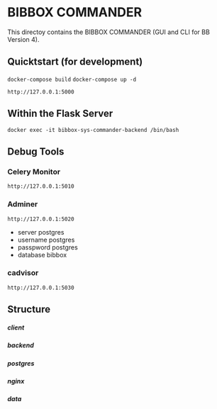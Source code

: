 # BIBBOX COMMANDER

This directoy contains the BIBBOX COMMANDER (GUI and CLI for BB Version 4). 

## Quicktstart (for development)

`docker-compose build`
`docker-compose up -d`

`http://127.0.0.1:5000`


## Within the Flask Server

`docker exec -it bibbox-sys-commander-backend /bin/bash`

## Debug Tools

### Celery Monitor 
`http://127.0.0.1:5010`

### Adminer   
`http://127.0.0.1:5020`
* server postgres
* username postgres
* passpword postgres
* database bibbox

### cadvisor
`http://127.0.0.1:5030`


## Structure

##### client

##### backend

##### postgres

##### nginx

##### data

